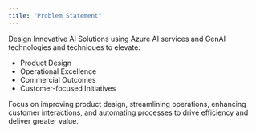 ```yaml
---
title: "Problem Statement"
---
```


Design Innovative AI Solutions using Azure AI services and GenAI technologies and techniques to elevate:

- Product Design​
- Operational Excellence​
- Commercial Outcomes ​
- Customer-focused Initiatives​

Focus on improving product design, streamlining operations, enhancing customer interactions, and automating processes to drive efficiency and deliver greater value.​
